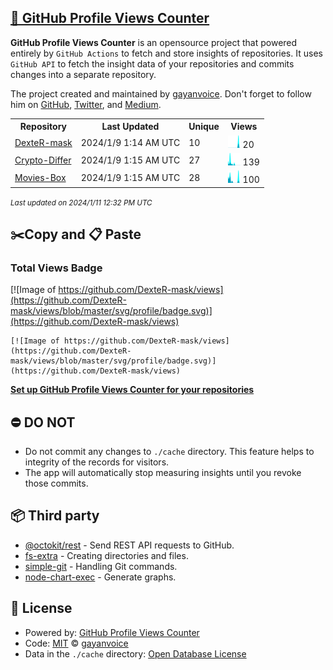 ## [🚀 GitHub Profile Views Counter](https://github.com/gayanvoice/github-profile-views-counter)
**GitHub Profile Views Counter** is an opensource project that powered entirely by  `GitHub Actions` to fetch and store insights of repositories.
It uses `GitHub API` to fetch the insight data of your repositories and commits changes into a separate repository.

The project created and maintained by [gayanvoice](https://github.com/gayanvoice). Don't forget to follow him on [GitHub](https://github.com/gayanvoice), [Twitter](https://twitter.com/gayanvoice), and [Medium](https://gayanvoice.medium.com/).

<table>
	<tr>
		<th>
			Repository
		</th>
		<th>
			Last Updated
		</th>
		<th>
			Unique
		</th>
		<th>
			Views
		</th>
	</tr>
	<tr>
		<td>
			<a href="https://github.com/DexteR-mask/views/tree/master/readme/499793407/year.md">
				DexteR-mask
			</a>
		</td>
		<td>
			2024/1/9 1:14 AM UTC
		</td>
		<td>
			10
		</td>
		<td>
			<img alt="Response time graph" src="https://github.com/DexteR-mask/views/raw/master/graph/499793407/small/year.png" height="20"> 20
		</td>
	</tr>
	<tr>
		<td>
			<a href="https://github.com/DexteR-mask/views/tree/master/readme/411344385/year.md">
				Crypto-Differ
			</a>
		</td>
		<td>
			2024/1/9 1:15 AM UTC
		</td>
		<td>
			27
		</td>
		<td>
			<img alt="Response time graph" src="https://github.com/DexteR-mask/views/raw/master/graph/411344385/small/year.png" height="20"> 139
		</td>
	</tr>
	<tr>
		<td>
			<a href="https://github.com/DexteR-mask/views/tree/master/readme/499800654/year.md">
				Movies-Box
			</a>
		</td>
		<td>
			2024/1/9 1:15 AM UTC
		</td>
		<td>
			28
		</td>
		<td>
			<img alt="Response time graph" src="https://github.com/DexteR-mask/views/raw/master/graph/499800654/small/year.png" height="20"> 100
		</td>
	</tr>
</table>

<small><i>Last updated on 2024/1/11 12:32 PM UTC</i></small>

## ✂️Copy and 📋 Paste
### Total Views Badge
[![Image of https://github.com/DexteR-mask/views](https://github.com/DexteR-mask/views/blob/master/svg/profile/badge.svg)](https://github.com/DexteR-mask/views)

```readme
[![Image of https://github.com/DexteR-mask/views](https://github.com/DexteR-mask/views/blob/master/svg/profile/badge.svg)](https://github.com/DexteR-mask/views)
```
[**Set up GitHub Profile Views Counter for your repositories**](https://github.com/gayanvoice/github-profile-views-counter)
## ⛔ DO NOT
- Do not commit any changes to `./cache` directory. This feature helps to integrity of the records for visitors.
- The app will automatically stop measuring insights until you revoke those commits.
## 📦 Third party

- [@octokit/rest](https://www.npmjs.com/package/@octokit/rest) - Send REST API requests to GitHub.
- [fs-extra](https://www.npmjs.com/package/fs-extra) - Creating directories and files.
- [simple-git](https://www.npmjs.com/package/simple-git) - Handling Git commands.
- [node-chart-exec](https://www.npmjs.com/package/node-chart-exec) - Generate graphs.
## 📄 License
- Powered by: [GitHub Profile Views Counter](https://github.com/gayanvoice/github-profile-views-counter)
- Code: [MIT](./LICENSE) © [gayanvoice](https://github.com/gayanvoice)
- Data in the `./cache` directory: [Open Database License](https://opendatacommons.org/licenses/odbl/1-0/)